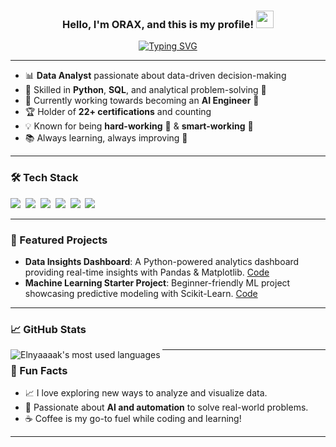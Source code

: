 <h3 align="center">
  Hello, I'm ORAX, and this is my profile!
  <img src="https://media3.giphy.com/media/w1OBpBd7kJqHrJnJ13/giphy.gif?cid=6c09b952j3ewsnzcmrvctj1g6sqe5g0smegfp98346c78vgf&ep=v1_internal_gif_by_id&rid=giphy.gif&ct=s" width="28">
</h3>

<p align="center">
  <a align="center" href="https://git.io/typing-svg">
    <img src="https://readme-typing-svg.demolab.com?font=Fira+Code&pause=1000&color=FF3611&width=435&lines=Data+Analyst+%7C+AI+Engineer+in+Progress" alt="Typing SVG" />
  </a>
</p>

---

- 📊 **Data Analyst** passionate about data-driven decision-making  
- 🐍 Skilled in **Python**, **SQL**, and analytical problem-solving 🧩  
- 🎯 Currently working towards becoming an **AI Engineer** 🤖  
- 🏆 Holder of **22+ certifications** and counting  
- 💡 Known for being **hard-working** 💪 & **smart-working** 🧠  
- 📚 Always learning, always improving 🚀  

---

### 🛠️ Tech Stack

<p align="left">
  <img src="https://img.shields.io/badge/Python-3776AB?style=for-the-badge&logo=python&logoColor=white"/>&nbsp;
  <img src="https://img.shields.io/badge/SQL-025E8C?style=for-the-badge&logo=databricks&logoColor=white"/>&nbsp;
  <img src="https://img.shields.io/badge/Excel-217346?style=for-the-badge&logo=microsoft-excel&logoColor=white"/>&nbsp;
  <img src="https://img.shields.io/badge/Pandas-150458?style=for-the-badge&logo=pandas&logoColor=white"/>&nbsp;
  <img src="https://img.shields.io/badge/Numpy-013243?style=for-the-badge&logo=numpy&logoColor=white"/>&nbsp;
  <img src="https://img.shields.io/badge/Matplotlib-11557C?style=for-the-badge&logo=plotly&logoColor=white"/>&nbsp;
</p>

---

### 🌟 Featured Projects

- **Data Insights Dashboard**: A Python-powered analytics dashboard providing real-time insights with Pandas & Matplotlib. [Code](#)
- **Machine Learning Starter Project**: Beginner-friendly ML project showcasing predictive modeling with Scikit-Learn. [Code](#)

---

### 📈 GitHub Stats

<img align="left" src="https://github-readme-stats.vercel.app/api/top-langs?username=ORAX001&show_icons=true&locale=en&layout=compact&theme=radical" alt="Elnyaaaak's most used languages" />

---

### 🎉 Fun Facts

- 📈 I love exploring new ways to analyze and visualize data.  
- 🧠 Passionate about **AI and automation** to solve real-world problems.  
- ☕ Coffee is my go-to fuel while coding and learning!  

---
